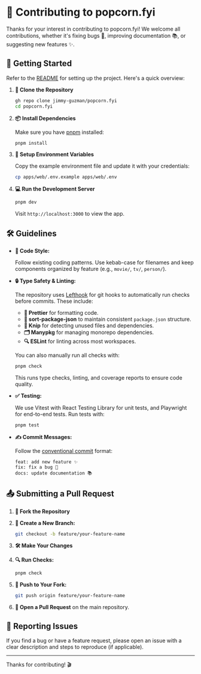 # 🎥 Contributing to popcorn.fyi

Thanks for your interest in contributing to popcorn.fyi! We welcome all contributions, whether it's fixing bugs 🐛, improving documentation 📚, or suggesting new features ✨.

## 🚀 Getting Started

Refer to the [README](./README.md) for setting up the project. Here's a quick overview:

1. **🔄 Clone the Repository**

   ```bash
   gh repo clone jimmy-guzman/popcorn.fyi
   cd popcorn.fyi
   ```

2. **📦 Install Dependencies**

   Make sure you have [pnpm](https://pnpm.io/installation) installed:

   ```bash
   pnpm install
   ```

3. **🔧 Setup Environment Variables**

   Copy the example environment file and update it with your credentials:

   ```bash
   cp apps/web/.env.example apps/web/.env
   ```

4. **💻 Run the Development Server**

   ```bash
   pnpm dev
   ```

   Visit `http://localhost:3000` to view the app.

## 🛠 Guidelines

- **📝 Code Style:**

  Follow existing coding patterns. Use kebab-case for filenames and keep components organized by feature (e.g., `movie/`, `tv/`, `person/`).

- **🔒 Type Safety & Linting:**

  The repository uses [Lefthook](https://github.com/evilmartians/lefthook) for git hooks to automatically run checks before commits. These include:

  - **🎨 Prettier** for formatting code.
  - **📑 sort-package-json** to maintain consistent `package.json` structure.
  - **🧹 Knip** for detecting unused files and dependencies.
  - **🗂 Manypkg** for managing monorepo dependencies.
  - **🔍 ESLint** for linting across most workspaces.

  You can also manually run all checks with:

  ```bash
  pnpm check
  ```

  This runs type checks, linting, and coverage reports to ensure code quality.

- **✅ Testing:**

  We use Vitest with React Testing Library for unit tests, and Playwright for end-to-end tests. Run tests with:

  ```bash
  pnpm test
  ```

- **✍️ Commit Messages:**

  Follow the [conventional commit](https://www.conventionalcommits.org/en/v1.0.0/) format:

  ```
  feat: add new feature ✨
  fix: fix a bug 🐛
  docs: update documentation 📚
  ```

## 📤 Submitting a Pull Request

1. **🍴 Fork the Repository**
2. **🌿 Create a New Branch:**

   ```bash
   git checkout -b feature/your-feature-name
   ```

3. **🛠 Make Your Changes**
4. **🔍 Run Checks:**

   ```bash
   pnpm check
   ```

5. **🚀 Push to Your Fork:**

   ```bash
   git push origin feature/your-feature-name
   ```

6. **🔄 Open a Pull Request** on the main repository.

## 🐞 Reporting Issues

If you find a bug or have a feature request, please open an issue with a clear description and steps to reproduce (if applicable).

---

Thanks for contributing! 🎬
